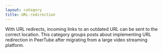 ```yaml
---
layout: category
title: URL-redirection
---
```


With URL redirects, incoming links to an outdated URL can be sent to the correct location. This category groups posts about implementing URL redirection in PeerTube after migrating from a large video streaming platform. 
